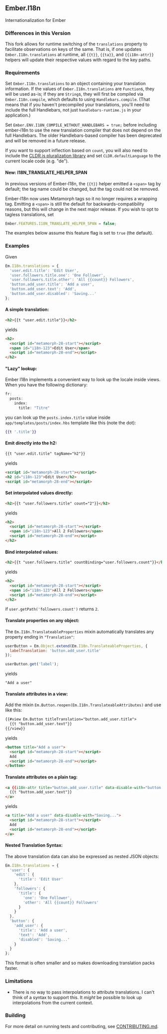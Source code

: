 ## Ember.I18n

Internationalization for Ember

### Differences in this Version

This fork allows for runtime switching of the `translations` property to facilitate observations on keys of the same.
That is, if one updates `Ember.I18n.translations` at runtime, all `{{t}}`, `{{ta}}`, and `{{i18n-attr}}` helpers will
update their respective values with regard to the key paths.

### Requirements

Set `Ember.I18n.translations` to an object containing your translation
information. If the values of `Ember.I18n.translations` are `Function`s,
they will be used as-is; if they are `String`s, they will first be
compiled via `Ember.I18n.compile`, which defaults to using
`Handlebars.compile`. (That means that if you haven't precompiled your
translations, you'll need to include the full Handlebars, not just
`handlebars-runtime.js` in your application.)

Set `Ember.ENV.I18N_COMPILE_WITHOUT_HANDLEBARS = true;` before including
ember-i18n to use the new translation compiler that does not depend on the full
Handlebars. The older Handlebars-based compiler has been deprecated and
will be removed in a future release.

If you want to support inflection based on `count`, you will
also need to include the
[CLDR.js pluralization library](https://github.com/jamesarosen/CLDR.js)
and set `CLDR.defaultLanguage` to the current locale code (e.g. "de").

#### New: I18N_TRANSLATE_HELPER_SPAN

In previous versions of Ember-I18n, the `{{t}}` helper emitted a `<span>` tag
by default; the tag name could be changed, but the tag could not be removed.

Ember-I18n now uses Metamorph tags so it no longer requires a wrapping tag.
Emitting a `<span>` is still the default for backwards-compatibility reasons,
but this will change in the next major release. If you wish to opt to
tagless translations, set

```js
Ember.FEATURES.I18N_TRANSLATE_HELPER_SPAN = false;
```

The examples below assume this feature flag is set to `true` (the default).

### Examples

Given
```javascript
Em.I18n.translations = {
  'user.edit.title': 'Edit User',
  'user.followers.title.one': 'One Follower',
  'user.followers.title.other': 'All {{count}} Followers',
  'button.add_user.title': 'Add a user',
  'button.add_user.text': 'Add',
  'button.add_user.disabled': 'Saving...'
};
```

#### A simple translation:
```html
<h2>{{t "user.edit.title"}}</h2>
```
yields
```html
<h2>
  <script id="metamorph-28-start"></script>
  <span id="i18n-123">Edit User</span>
  <script id="metamorph-28-end"></script>
</h2>
```

#### "Lazy" lookup:

Ember I18n implements a convenient way to look up the locale inside views. When you have the following dictionary:

```javascript
fr:
  posts:
    index:
      title: "Titre"
```

you can look up the `posts.index.title` value inside `app/templates/posts/index.hbs` template like this (note the dot):

```handlebars
{{t '.title'}}
```

#### Emit directly into the h2:
```html
{{t "user.edit.title" tagName="h2"}}
```
yields
```html
<script id="metamorph-28-start"></script>
<h2 id="i18n-123">Edit User</h2>
<script id="metamorph-28-end"></script>
```

#### Set interpolated values directly:
```html
<h2>{{t "user.followers.title" count="2"}}</h2>
```
yields
```html
<h2>
  <script id="metamorph-28-start"></script>
  <span id="i18n-123">All 2 Followers</span>
  <script id="metamorph-28-end"></script>
</h2>
```

#### Bind interpolated values:
```html
<h2>{{t "user.followers.title" countBinding="user.followers.count"}}</h2>
```
yields
```html
<h2>
  <script id="metamorph-28-start"></script>
  <span id="i18n-123">All 2 Followers</span>
  <script id="metamorph-28-end"></script>
</h2>
```
if `user.getPath('followers.count')` returns `2`.

#### Translate properties on any object:

The `Em.I18n.TranslateableProperties` mixin automatically translates
any property ending in `"Translation"`:
```javascript
userButton = Em.Object.extend(Em.I18n.TranslateableProperties, {
  labelTranslation: 'button.add_user.title'
});

userButton.get('label');
```
yields

    "Add a user"

#### Translate attributes in a view:

Add the mixin `Em.Button.reopen(Em.I18n.TranslateableAttributes)` and use like this:

```html
{{#view Em.Button titleTranslation="button.add_user.title">
  {{t "button.add_user.text"}}
{{/view}}
```
yields
```html
<button title="Add a user">
  <script id="metamorph-28-start"></script>
  Add
  <script id="metamorph-28-end"></script>
</button>
```

#### Translate attributes on a plain tag:
```html
<a {{i18n-attr title="button.add_user.title" data-disable-with="button.add_user.disabled"}}>
  {{t "button.add_user.text"}}
</a>
```
yields
```html
<a title="Add a user" data-disable-with="Saving...">
  <script id="metamorph-28-start"></script>
  Add
  <script id="metamorph-28-end"></script>
</a>
```
#### Nested Translation Syntax:

The above translation data can also be expressed as nested JSON objects:
```javascript
Em.I18n.translations = {
  'user': {
    'edit': {
      'title': 'Edit User'
    },
    'followers': {
      'title': {
        'one': 'One Follower',
        'other': 'All {{count}} Followers'
      }
    }
  },
  'button': {
    'add_user': {
      'title': 'Add a user',
      'text': 'Add',
      'disabled': 'Saving...'
    }
  }
};
```
This format is often smaller and so makes downloading translation packs faster.

### Limitations

 * There is no way to pass interpolations to attribute translations. I can't
   think of a syntax to support this. It *might* be possible to look up
   interpolations from the current context.

### Building

For more detail on running tests and contributing, see [CONTRIBUTING.md](https://github.com/aboveproperty/ember-i18n/blob/master/CONTRIBUTING.md).
